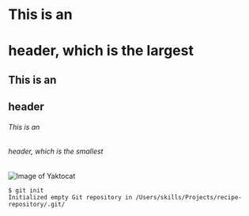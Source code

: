 # This is an <h1> header, which is the largest
## This is an <h2> header
###### This is an <h6> header, which is the smallest

  
![Image of Yaktocat](https://octodex.github.com/images/yaktocat.png)

``` javescipt
$ git init
Initialized empty Git repository in /Users/skills/Projects/recipe-repository/.git/
```
